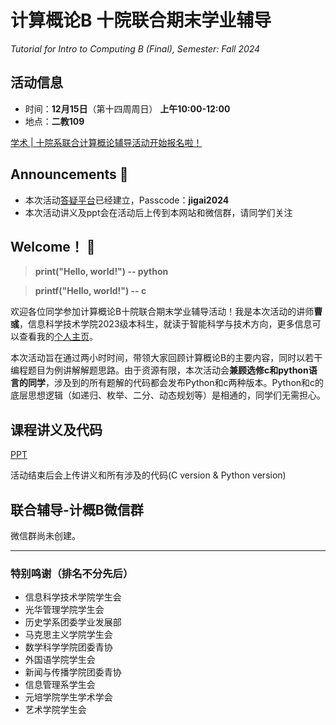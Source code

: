 # 计算概论B 十院联合期末学业辅导
*Tutorial for Intro to Computing B (Final), Semester: Fall 2024*

## 活动信息
* 时间：**12月15日**（第十四周周日） **上午10:00-12:00**
* 地点：**二教109**

[学术 | 十院系联合计算概论辅导活动开始报名啦！](https://mp.weixin.qq.com/s/asNRl3jGY8OmorsXC-bn-w)

## Announcements 📢
* 本次活动[答疑平台](https://app.sli.do/event/cpE2WktLx73BwjpFFoq3gL)已经建立，Passcode：**jigai2024**
* 本次活动讲义及ppt会在活动后上传到本网站和微信群，请同学们关注

## Welcome！ 🎉
> **print("Hello, world!") -- python**

> **printf("Hello, world!") -- c**

欢迎各位同学参加计算概论B十院联合期末学业辅导活动！我是本次活动的讲师**曹彧**，信息科学技术学院2023级本科生，就读于智能科学与技术方向，更多信息可以查看我的[个人主页](https://calvinxiaocao.github.io)。

本次活动旨在通过两小时时间，带领大家回顾计算概论B的主要内容，同时以若干编程题目为例讲解解题思路。由于资源有限，本次活动会**兼顾选修c和python语言的同学**，涉及到的所有题解的代码都会发布Python和c两种版本。Python和c的底层思想逻辑（如递归、枚举、二分、动态规划等）是相通的，同学们无需担心。

## 课程讲义及代码
[PPT](https://calvinxiaocao.github.io/teaching/fa24/B/slides.pdf)

活动结束后会上传讲义和所有涉及的代码(C version & Python version)

## 联合辅导-计概B微信群
微信群尚未创建。

----
### 特别鸣谢（排名不分先后）

* 信息科学技术学院学生会
* 光华管理学院学生会
* 历史学系团委学业发展部
* 马克思主义学院学生会
* 数学科学学院团委青协
* 外国语学院学生会
* 新闻与传播学院团委青协
* 信息管理系学生会
* 元培学院学生学术学会
* 艺术学院学生会
